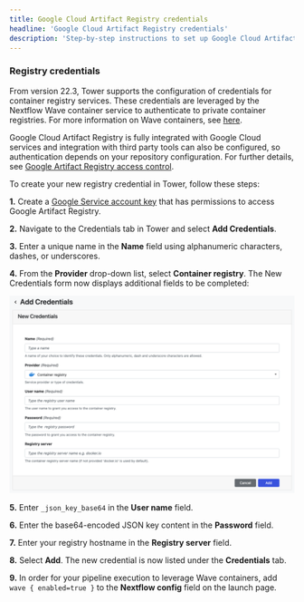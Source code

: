 ```yaml
---
title: Google Cloud Artifact Registry credentials
headline: 'Google Cloud Artifact Registry credentials'
description: 'Step-by-step instructions to set up Google Cloud Artifact Registry credentials in Nextflow Tower.'
---
```


### Registry credentials 

From version 22.3, Tower supports the configuration of credentials for container registry services. These credentials are leveraged by the Nextflow Wave container service to authenticate to private container registries. For more information on Wave containers, see [here](https://www.nextflow.io/docs/latest/wave.html).

Google Cloud Artifact Registry is fully integrated with Google Cloud services and integration with third party tools can also be configured, so authentication depends on your repository configuration. For further details, see [Google Artifact Registry access control](https://cloud.google.com/artifact-registry/docs/access-control). 

To create your new registry credential in Tower, follow these steps:

**1.** Create a [Google Service account key](https://cloud.google.com/artifact-registry/docs/docker/authentication#json-key) that has permissions to access Google Artifact Registry. 

**2.** Navigate to the Credentials tab in Tower and select **Add Credentials**. 

**3.** Enter a unique name in the **Name** field using alphanumeric characters, dashes, or underscores. 

**4.** From the **Provider** drop-down list, select **Container registry**. The New Credentials form now displays additional fields to be completed: 

![](_images/container_registry_credentials_blank.png)

**5.** Enter `_json_key_base64` in the **User name** field.

**6.** Enter the base64-encoded JSON key content in the **Password** field. 

**7.** Enter your registry hostname in the **Registry server** field.

**8.** Select **Add**. The new credential is now listed under the **Credentials** tab.

**9.** In order for your pipeline execution to leverage Wave containers, add `wave { enabled=true }` to the **Nextflow config** field on the launch page. 